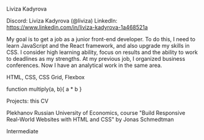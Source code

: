 Liviza Kadyrova

Discord: Liviza Kadyrova (@liviza)
LinkedIn: https://www.linkedin.com/in/liviza-kadyrova-1a468521a

My goal is to get a job as a junior front-end developer. To do this, I need to learn JavaScript and the React framework, and also upgrade my skills in CSS. I consider high learning ability, focus on results and the ability to work to deadlines as my strengths.
At my previous job, I organized business conferences. Now I have an analytical work in the same area.

HTML, CSS, CSS Grid, Flexbox

function multiply(a, b){
a \* b
}

Projects: this CV

Plekhanov Russian University of Economics, course "Build Responsive Real-World Websites with HTML and CSS" by Jonas Schmedtman

Intermediate
